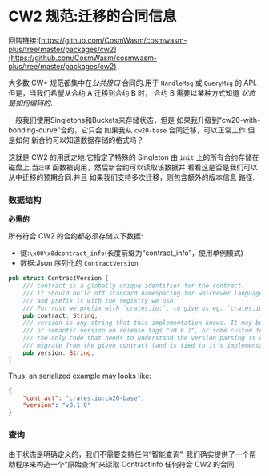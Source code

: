 # CW2 规范:迁移的合同信息

回购链接:[https://github.com/CosmWasm/cosmwasm-plus/tree/master/packages/cw2](https://github.com/CosmWasm/cosmwasm-plus/tree/master/packages/cw2)

大多数 CW* 规范都集中在*公共接口*
合同的.用于 `HandleMsg` 或 `QueryMsg` 的 API.
但是，当我们希望从合约 A 迁移到合约 B 时，
合约 B 需要以某种方式知道 *状态是如何编码的*.

一般我们使用Singletons和Buckets来存储状态，但是
如果我升级到“cw20-with-bonding-curve”合约，它只会
如果我从 `cw20-base` 合同迁移，可以正常工作.但是如何
新合约可以知道数据存储的格式吗？

这就是 CW2 的用武之地.它指定了特殊的 Singleton
由 `init` 上的所有合约存储在磁盘上.当`迁移`
函数被调用，然后新合约可以读取该数据并
看看这是否是我们可以从中迁移的预期合同.并且
如果我们支持多次迁移，则包含额外的版本信息
路径.

### 数据结构

**必需的**

所有符合 CW2 的合约都必须存储以下数据:

* 键:`\x00\x0dcontract_info`(长度前缀为“contract_info”，使用单例模式)
* 数据:Json 序列化的 `ContractVersion`

```rust
pub struct ContractVersion {
    /// contract is a globally unique identifier for the contract.
    /// it should build off standard namespacing for whichever language it is in,
    /// and prefix it with the registry we use.
    /// For rust we prefix with `crates.io:`, to give us eg. `crates.io:cw20-base`
    pub contract: String,
    /// version is any string that this implementation knows. It may be simple counter "1", "2".
    /// or semantic version on release tags "v0.6.2", or some custom feature flag list.
    /// the only code that needs to understand the version parsing is code that knows how to
    /// migrate from the given contract (and is tied to it's implementation somehow)
    pub version: String,
}
```

Thus, an serialized example may looks like:

```json
{
    "contract": "crates.io:cw20-base",
    "version": "v0.1.0"
}
```

### 查询

由于状态是明确定义的，我们不需要支持任何“智能查询”.
我们确实提供了一个帮助程序来构造一个“原始查询”来读取 ContractInfo
任何符合 CW2 的合同.
